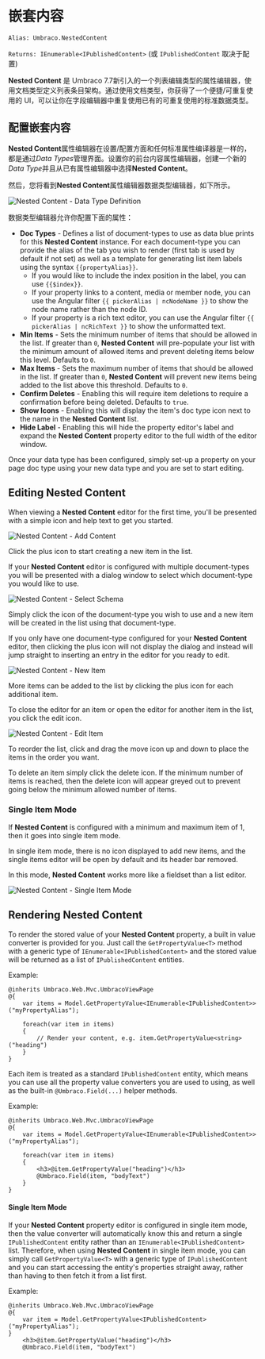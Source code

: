 # 嵌套内容

`Alias: Umbraco.NestedContent`

`Returns: IEnumerable<IPublishedContent>` (或 `IPublishedContent` 取决于配置)


**Nested Content** 是 Umbraco 7.7新引入的一个列表编辑类型的属性编辑器，使用文档类型定义列表条目架构。通过使用文档类型，你获得了一个便捷/可重复使用的 UI，可以让你在字段编辑器中重复使用已有的可重复使用的标准数据类型。

## 配置嵌套内容 ##

**Nested Content**属性编辑器在设置/配置方面和任何标准属性编译器是一样的，都是通过*Data Types*管理界面。设置你的前台内容属性编辑器，创建一个新的*Data Type*并且从已有属性编辑器中选择**Nested Content**。

然后，您将看到**Nested Content**属性编辑器数据类型编辑器，如下所示。

![Nested Content - Data Type Definition](images/NestedContent_DataTypeDefinition.png)

数据类型编辑器允许你配置下面的属性：

- **Doc Types** - Defines a list of document-types to use as data blue prints for this **Nested Content** instance. For each document-type you can provide the alias of the tab you wish to render (first tab is used by default if not set) as well as a template for generating list item labels using the syntax `{{propertyAlias}}`. 
    - If you would like to include the index position in the label, you can use `{{$index}}`. 
    - If your property links to a content, media or member node, you can use the Angular filter `{{ pickerAlias | ncNodeName }}` to show the node name rather than the node ID. 
    - If your property is a rich text editor, you can use the Angular filter `{{ pickerAlias | ncRichText }}` to show the unformatted text.
- **Min Items** - Sets the minimum number of items that should be allowed in the list. If greater than `0`, **Nested Content** will pre-populate your list with the minimum amount of allowed items and prevent deleting items below this level. Defaults to `0`.
- **Max Items** - Sets the maximum number of items that should be allowed in the list. If greater than `0`, **Nested Content** will prevent new items being added to the list above this threshold. Defaults to `0`.
- **Confirm Deletes** - Enabling this will require item deletions to require a confirmation before being deleted. Defaults to `true`.
- **Show Icons** - Enabling this will display the item's doc type icon next to the name in the **Nested Content** list.
- **Hide Label** - Enabling this will hide the property editor's label and expand the **Nested Content** property editor to the full width of the editor window.

Once your data type has been configured, simply set-up a property on your page doc type using your new data type and you are set to start editing.


## Editing Nested Content

When viewing a **Nested Content** editor for the first time, you'll be presented with a simple icon and help text to get you started.

![Nested Content - Add Content](images/NestedContent_AddContent.png)

Click the plus icon to start creating a new item in the list. 

If your **Nested Content** editor is configured with multiple document-types you will be presented with a dialog window to select which document-type you would like to use.

![Nested Content - Select Schema](images/NestedContent_SelectSchema.png) 

Simply click the icon of the document-type you wish to use and a new item will be created in the list using that document-type.

If you only have one document-type configured for your **Nested Content** editor, then clicking the plus icon will not display the dialog and instead will jump straight to inserting an entry in the editor for you ready to edit.

![Nested Content - New Item](images/NestedContent_NewItem.png)

More items can be added to the list by clicking the plus icon for each additional item.

To close the editor for an item or open the editor for another item in the list, you click the edit icon.

![Nested Content - Edit Item](images/NestedContent_EditItem.png)

To reorder the list, click and drag the move icon up and down to place the items in the order you want.

To delete an item simply click the delete icon. If the minimum number of items is reached, then the delete icon will appear greyed out to prevent going below the minimum allowed number of items.


### Single Item Mode

If **Nested Content** is configured with a minimum and maximum item of 1, then it goes into single item mode.

In single item mode, there is no icon displayed to add new items, and the single items editor will be open by default and its header bar removed.

In this mode, **Nested Content** works more like a fieldset than a list editor.

![Nested Content - Single Item Mode](images/NestedContent_SingleItemMode.png)



## Rendering Nested Content

To render the stored value of your **Nested Content** property, a built in value converter is provided for you. Just call the `GetPropertyValue<T>` method with a generic type of `IEnumerable<IPublishedContent>` and the stored value will be returned as a list of `IPublishedContent` entities.

Example:

    @inherits Umbraco.Web.Mvc.UmbracoViewPage
    @{
        var items = Model.GetPropertyValue<IEnumerable<IPublishedContent>>("myPropertyAlias");
    
        foreach(var item in items)
        {
            // Render your content, e.g. item.GetPropertyValue<string>("heading")
        }
    }

Each item is treated as a standard `IPublishedContent` entity, which means you can use all the property value converters you are used to using, as well as the built-in `@Umbraco.Field(...)` helper methods.

Example:

    @inherits Umbraco.Web.Mvc.UmbracoViewPage
    @{
        var items = Model.GetPropertyValue<IEnumerable<IPublishedContent>>("myPropertyAlias");
    
        foreach(var item in items)
        {
            <h3>@item.GetPropertyValue("heading")</h3>
            @Umbraco.Field(item, "bodyText")
        }
    }

#### Single Item Mode

If your **Nested Content** property editor is configured in single item mode, then the value converter will automatically know this and return a single `IPublishedContent` entity rather than an `IEnumerable<IPublishedContent>` list. Therefore, when using **Nested Content** in single item mode, you can simply call `GetPropertyValue<T>` with a generic type of `IPublishedContent` and you can start accessing the entity's properties straight away, rather than having to then fetch it from a list first.

Example:

    @inherits Umbraco.Web.Mvc.UmbracoViewPage
    @{
        var item = Model.GetPropertyValue<IPublishedContent>("myPropertyAlias");
    }
        <h3>@item.GetPropertyValue("heading")</h3>
        @Umbraco.Field(item, "bodyText")


